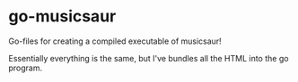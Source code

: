 # go-musicsaur

Go-files for creating a compiled executable of musicsaur!

Essentially everything is the same, but I've bundles all the HTML into the go program.
